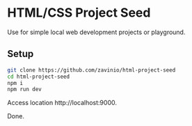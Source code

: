 # HTML/CSS Project Seed

Use for simple local web development projects or playground.


## Setup

```bash
git clone https://github.com/zavinio/html-project-seed
cd html-project-seed 
npm i
npm run dev
```
Access location http://localhost:9000.

Done.
